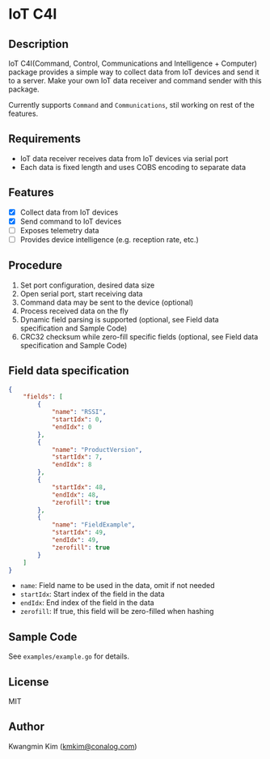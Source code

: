 # IoT C4I

## Description

IoT C4I(Command, Control, Communications and Intelligence + Computer) package provides a simple way to collect data from IoT devices and send it to a server. Make your own IoT data receiver and command sender with this package.

Currently supports `Command` and `Communications`, stil working on rest of the features.

## Requirements

- IoT data receiver receives data from IoT devices via serial port
- Each data is fixed length and uses COBS encoding to separate data

## Features

- [x] Collect data from IoT devices
- [x] Send command to IoT devices
- [ ] Exposes telemetry data
- [ ] Provides device intelligence (e.g. reception rate, etc.)

## Procedure

1. Set port configuration, desired data size
2. Open serial port, start receiving data
3. Command data may be sent to the device (optional)
4. Process received data on the fly
5. Dynamic field parsing is supported (optional, see Field data specification and Sample Code)
6. CRC32 checksum while zero-fill specific fields (optional, see Field data specification and Sample Code)

## Field data specification

```json
{
    "fields": [
        {
            "name": "RSSI",
            "startIdx": 0,
            "endIdx": 0
        },
        {
            "name": "ProductVersion",
            "startIdx": 7,
            "endIdx": 8
        },
        {
            "startIdx": 48,
            "endIdx": 48,
            "zerofill": true  
        },
        {
            "name": "FieldExample",
            "startIdx": 49,
            "endIdx": 49,
            "zerofill": true
        }
    ]
}
```

- `name`: Field name to be used in the data, omit if not needed
- `startIdx`: Start index of the field in the data
- `endIdx`: End index of the field in the data
- `zerofill`: If true, this field will be zero-filled when hashing

## Sample Code

See `examples/example.go` for details.

## License

MIT

## Author

Kwangmin Kim (<kmkim@conalog.com>)
